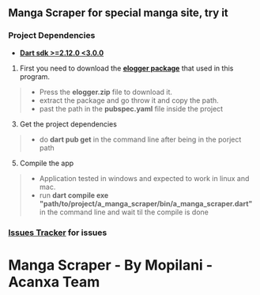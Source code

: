 ## Manga Scraper for special manga site, try it

### Project Dependencies
* **[Dart sdk >=2.12.0 <3.0.0](https://dart.dev/get-dart)**


1. First you need to download the **[elogger package](https://github.com/Mopilani/Dart-Elogger)** that used in this program.
  > * Press the **elogger.zip** file to download it.
  > * extract the package and go throw it and copy the path.
  > * past the path in the **pubspec.yaml** file inside the project


3. Get the project dependencies
  > * do **dart pub get** in the command line after being in the porject path 


5. Compile the app
  > * Application tested in windows and expected to work in linux and mac.
  > * run **dart compile exe "path/to/project/a_manga_scraper/bin/a_manga_scraper.dart"** in the command line and wait til the compile is done

### [Issues Tracker](https://github.com/Mopilani/a_manga_scraper/issues) for issues 
# Manga Scraper - By Mopilani - Acanxa Team
